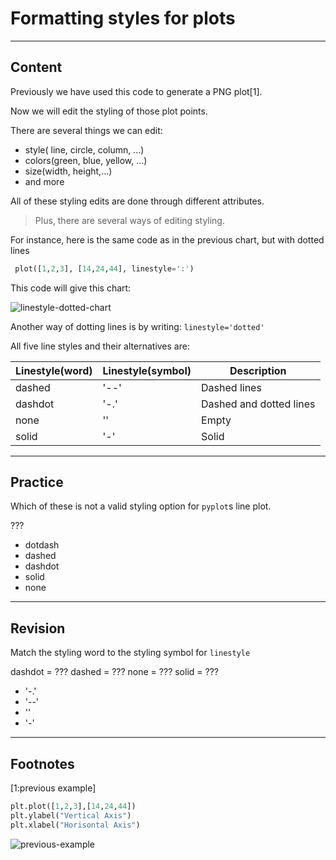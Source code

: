 ﻿---
author: Stefan-Stojanovic

type: normal

category: how to

---

# Formatting styles for plots

---
## Content

Previously we have used this code to generate a PNG plot[1].

Now we will edit the styling of those plot points.

There are several things we can edit:
- style( line, circle, column, ...)
- colors(green, blue, yellow, ...)
- size(width, height,...)
- and more

All of these styling edits are done through different attributes.

> Plus, there are several ways of editing styling.

For instance, here is the same code as in the previous chart, but with dotted lines
```python
 plot([1,2,3], [14,24,44], linestyle=':')
```

This code will give this chart:

![linestyle-dotted-chart](https://img.enkipro.com/7f978672a37072fdf8cef7aeb68a57c9.png)


Another way of dotting lines is by writing: `linestyle='dotted'`

All five line styles and their alternatives are:

| Linestyle(word) | Linestyle(symbol) | Description             |
|-----------------|-------------------|-------------------------|
| dashed          | '--'              | Dashed lines            |
| dashdot         | '-.'              | Dashed and dotted lines |
| none            | ''                | Empty                   |
| solid           | '-'               | Solid                   |

---
## Practice

Which of these is not a valid styling option for `pyplot`s line plot.

???

- dotdash
- dashed
- dashdot
- solid
- none

---
## Revision

Match the styling word to the styling symbol for `linestyle`

dashdot = ???
dashed = ???
none = ???
solid = ???

- '-.'
- '--'
- ''
- '-'
---
## Footnotes

[1:previous example]
```python
plt.plot([1,2,3],[14,24,44])
plt.ylabel("Vertical Axis")
plt.xlabel("Horisontal Axis")
```

![previous-example](https://img.enkipro.com/3d815ac5e9907a29235dd7315b92d9a9.png)